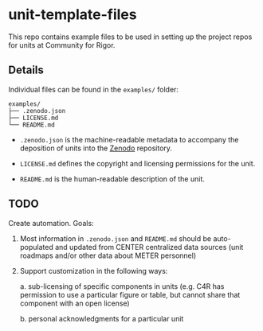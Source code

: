 
# unit-template-files

<!-- badges: start -->
<!-- badges: end -->

This repo contains example files to be used in setting up the project repos for units at Community for Rigor.

## Details

Individual files can be found in the `examples/` folder:

```
examples/
├── .zenodo.json
├── LICENSE.md
└── README.md
```

* `.zenodo.json` is the machine-readable metadata to accompany the deposition of units into the [Zenodo](https://zenodo.org/) repository.

* `LICENSE.md` defines the copyright and licensing permissions for the unit.

* `README.md` is the human-readable description of the unit.

## TODO

Create automation. Goals:

1. Most information in `.zenodo.json` and `README.md` should be auto-populated and updated from CENTER centralized data sources (unit roadmaps and/or other data about METER personnel)

2. Support customization in the following ways:

    a. sub-licensing of specific components in units (e.g. C4R has permission to use a particular figure or table, but cannot share that component with an open license)
    
    b. personal acknowledgments for a particular unit
